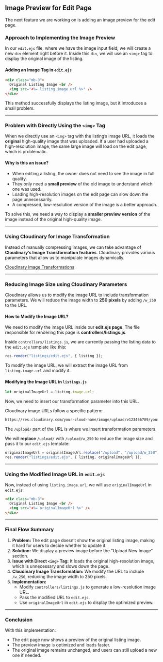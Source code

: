 ## **Image Preview for Edit Page**

The next feature we are working on is adding an image preview for the edit page.

### **Approach to Implementing the Image Preview**

In our `edit.ejs` file, where we have the image input field, we will create a new `div` element right before it. Inside this `div`, we will use an `<img>` tag to display the original image of the listing.

#### **Adding an Image Tag in `edit.ejs`**

```html
<div class="mb-3">
  Original Listing Image <br />
  <img src="<%= listing.image.url %>" />
</div>
```

This method successfully displays the listing image, but it introduces a small problem.

---

### **Problem with Directly Using the `<img>` Tag**

When we directly use an `<img>` tag with the listing’s image URL, it loads the **original** high-quality image that was uploaded. If a user had uploaded a high-resolution image, the same large image will load on the edit page, which is problematic.

#### **Why is this an issue?**

- When editing a listing, the owner does not need to see the image in full quality.
- They only need a **small preview** of the old image to understand which one was used.
- Loading high-resolution images on the edit page can slow down the page unnecessarily.
- A compressed, low-resolution version of the image is a better approach.

To solve this, we need a way to display a **smaller preview version** of the image instead of the original high-quality image.

---

### **Using Cloudinary for Image Transformation**

Instead of manually compressing images, we can take advantage of **Cloudinary’s Image Transformation features**. Cloudinary provides various parameters that allow us to manipulate images dynamically.

[Cloudinary Image Transformations](https://cloudinary.com/documentation/image_transformations)

---

### **Reducing Image Size using Cloudinary Parameters**

Cloudinary allows us to modify the image URL to include transformation parameters. We will reduce the image width to **250 pixels** by adding `/w_250` to the URL.

#### **How to Modify the Image URL?**

We need to modify the image URL inside our **edit.ejs page**. The file responsible for rendering this page is **controllers/listings.js**.

Inside `controllers/listings.js`, we are currently passing the listing data to the `edit.ejs` template like this:

```js
res.render("listings/edit.ejs", { listing });
```

To modify the image URL, we will extract the image URL from `listing.image.url` and modify it.

#### **Modifying the Image URL in `listings.js`**

```js
let originalImageUrl = listing.image.url;
```

Now, we need to insert our transformation parameter into this URL.

Cloudinary image URLs follow a specific pattern:

```bash
https://res.cloudinary.com/your-cloud-name/image/upload/v123456789/your-image.jpg
```

The `/upload/` part of the URL is where we insert transformation parameters.

We will **replace** `/upload/` with `/upload/w_250` to reduce the image size and pass it to our `edit.ejs` template:

```js
originalImageUrl = originalImageUrl.replace("/upload", "/upload/w_250");
res.render("listings/edit.ejs", { listing, originalImageUrl });
```

---

### **Using the Modified Image URL in `edit.ejs`**

Now, instead of using `listing.image.url`, we will use `originalImageUrl` in `edit.ejs`:

```html
<div class="mb-3">
  Original Listing Image <br />
  <img src="<%= originalImageUrl %>" />
</div>
```

---

### **Final Flow Summary**

1. **Problem:** The edit page doesn’t show the original listing image, making it hard for users to decide whether to update it.
2. **Solution:** We display a preview image before the "Upload New Image" section.
3. **Issue with Direct `<img>` Tag:** It loads the original high-resolution image, which is unnecessary and slows down the page.
4. **Cloudinary Image Transformation:** We modify the URL to include `/w_250`, reducing the image width to 250 pixels.
5. **Implementation:**
   - Modify `controllers/listings.js` to generate a low-resolution image URL.
   - Pass the modified URL to `edit.ejs`.
   - Use `originalImageUrl` in `edit.ejs` to display the optimized preview.

---

### **Conclusion**

With this implementation:

- The edit page now shows a preview of the original listing image.
- The preview image is optimized and loads faster.
- The original image remains unchanged, and users can still upload a new one if needed.
